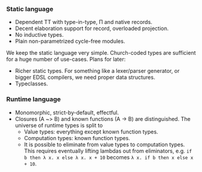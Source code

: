 

### Static language

- Dependent TT with type-in-type, Π and native records.
- Decent elaboration support for record, overloaded projection.
- No inductive types.
- Plain non-parametrized cycle-free modules.

We keep the static language very simple. Church-coded types are sufficient for a
huge number of use-cases. Plans for later:

- Richer static types. For something like a lexer/parser generator, or bigger
  EDSL compilers, we need proper data structures.
- Typeclasses.

### Runtime language

- Monomorphic, strict-by-default, effectful.
- Closures (A ~> B) and known functions (A -> B) are distinguished. The universe of runtime types
  is split to
  - Value types: everything except known function types.
  - Computation types: known function types.
  - It is possible to eliminate from value types to computation types. This requires
    eventually lifting lambdas out from eliminators, e.g. `if b then λ x. x else λ x. x + 10`
	becomes `λ x. if b then x else x + 10`.













<!-- - Static language is a type-in-type TT with native record types. No inductive -->
<!--   types yet. Records have decent elaboration support and overloaded projections. -->
<!-- - Runtime language is monomorphic, strict and effectful. -->
<!--   - ADTs, with distinction between unboxed and boxed sums. -->
<!--   - Mutable reference types, immutable + mutable array types -->
<!--   - Usual int, uint, float types and ops. -->
<!--   - No exceptions yet. -->
<!--   - Effects are untyped. -->
